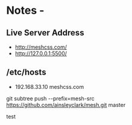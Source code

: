 # Notes - 

## Live Server Address
- http://meshcss.com/
- http://127.0.0.1:5500/

## /etc/hosts
- 192.168.33.10 meshcss.com

git subtree push --prefix=mesh-src https://github.com/ainsleyclark/mesh.git  master

test